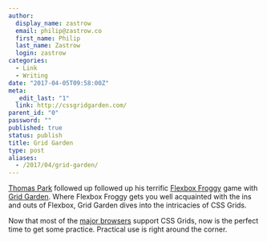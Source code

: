 ```yaml
---
author:
  display_name: zastrow
  email: philip@zastrow.co
  first_name: Philip
  last_name: Zastrow
  login: zastrow
categories:
  - Link
  - Writing
date: "2017-04-05T09:58:00Z"
meta:
  _edit_last: "1"
  link: http://cssgridgarden.com/
parent_id: "0"
password: ""
published: true
status: publish
title: Grid Garden
type: post
aliases:
  - /2017/04/grid-garden/
---
```

<p><a href="http://thomaspark.co/">Thomas Park</a> followed up followed up his terrific <a href="http://flexboxfroggy.com">Flexbox Froggy</a> game with <a href="http://cssgridgarden.com">Grid Garden</a>. Where Flexbox Froggy gets you well acquainted with the ins and outs of Flexbox, Grid Garden dives into the intricacies of CSS Grids.</p>
<p>Now that most of the <a href="https://twitter.com/render_conf/status/847741282730389504">major browsers</a> support CSS Grids, now is the perfect time to get some practice. Practical use is right around the corner.</p>
